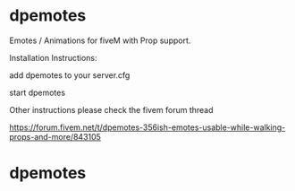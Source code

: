 # dpemotes
Emotes / Animations for fiveM with Prop support.

Installation Instructions:

add dpemotes to your server.cfg

start dpemotes

Other instructions please check the fivem forum thread

https://forum.fivem.net/t/dpemotes-356ish-emotes-usable-while-walking-props-and-more/843105
# dpemotes
